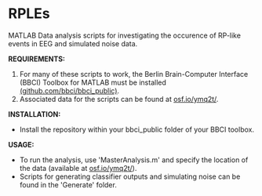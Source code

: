 # RPLEs
MATLAB Data analysis scripts for investigating the occurence of RP-like events in EEG and simulated noise data.

**REQUIREMENTS:**
1. For many of these scripts to work, the Berlin Brain-Computer Interface (BBCI) Toolbox for MATLAB must be installed [(github.com/bbci/bbci_public)](github.com/bbci/bbci_public).
2. Associated data for the scripts can be found at [osf.io/ymq2t/](https://osf.io/ymq2t/).

**INSTALLATION:**
- Install the repository within your bbci_public folder of your BBCI toolbox.

**USAGE:**
- To run the analysis, use 'MasterAnalysis.m' and specify the location of the data (available at [osf.io/ymq2t/](https://osf.io/ymq2t/)).
- Scripts for generating classifier outputs and simulating noise can be found in the 'Generate' folder.
